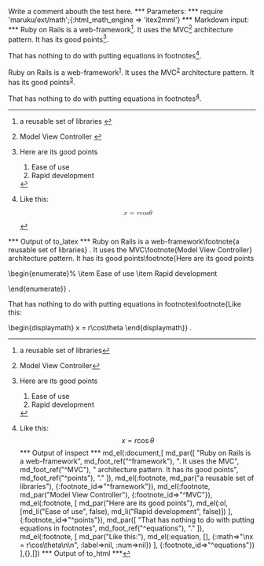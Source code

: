 Write a comment abouth the test here.
*** Parameters: ***
require 'maruku/ext/math';{:html_math_engine => 'itex2mml'}
*** Markdown input: ***
Ruby on Rails is a web-framework[^framework]. It uses the MVC[^MVC] architecture pattern. It has its good points[^points].

[^framework]: a reusable set of libraries
[^MVC]: Model View Controller
[^points]: Here are its good points

     1. Ease of use
     2. Rapid development

That has nothing to do with putting equations in footnotes[^equations].

[^equations]: Like this:
$$
  x = r\cos\theta
$$
*** Output of inspect ***
md_el(:document,[
	md_par([
		"Ruby on Rails is a web-framework",
		md_foot_ref("^framework"),
		". It uses the MVC",
		md_foot_ref("^MVC"),
		" architecture pattern. It has its good points",
		md_foot_ref("^points"),
		"."
	]),
	md_el(:footnote, md_par("a reusable set of libraries"), {:footnote_id=>"^framework"}),
	md_el(:footnote, md_par("Model View Controller"), {:footnote_id=>"^MVC"}),
	md_el(:footnote, [
		md_par("Here are its good points"),
		md_el(:ol, [md_li("Ease of use", false), md_li("Rapid development", false)])
		], {:footnote_id=>"^points"}),
	md_par([
		"That has nothing to do with putting equations in footnotes",
		md_foot_ref("^equations"),
		"."
		]),
	md_el(:footnote, [
		md_par("Like this:"),
		md_el(:equation, [], {:math=>"\nx = r\\cos\\theta\n\n", :label=>nil, :num=>nil})
		], {:footnote_id=>"^equations"})
],{},[])
*** Output of to_html ***
<p>Ruby on Rails is a web-framework<sup id="fnref:1"><a href="#fn:1" rel="footnote">1</a></sup>. It uses the MVC<sup id="fnref:2"><a href="#fn:2" rel="footnote">2</a></sup> architecture pattern. It has its good points<sup id="fnref:3"><a href="#fn:3" rel="footnote">3</a></sup>.</p>

<p>That has nothing to do with putting equations in footnotes<sup id="fnref:4"><a href="#fn:4" rel="footnote">4</a></sup>.</p>
<div class="footnotes"><hr /><ol><li id="fn:1">
<p>a reusable set of libraries <a href="#fnref:1" rev="footnote">↩</a></p>
</li><li id="fn:2">
<p>Model View Controller <a href="#fnref:2" rev="footnote">↩</a></p>
</li><li id="fn:3">
<p>Here are its good points</p>

<ol>
<li>Ease of use</li>

<li>Rapid development</li>
</ol>
<a href="#fnref:3" rev="footnote">↩</a></li><li id="fn:4">
<p>Like this:</p>
<div class="maruku-equation"><math xmlns="http://www.w3.org/1998/Math/MathML" display="block" class="maruku-mathml"><semantics><mrow><mi>x</mi><mo>=</mo><mi>r</mi><mi>cos</mi><mi>θ</mi></mrow><annotation encoding="application/x-tex">
x = r\cos\theta

</annotation></semantics></math></div><a href="#fnref:4" rev="footnote">↩</a></li></ol></div>
*** Output of to_latex ***
Ruby on Rails is a web-framework\footnote{a reusable set of libraries} . It uses the MVC\footnote{Model View Controller}  architecture pattern. It has its good points\footnote{Here are its good points

\begin{enumerate}%
\item Ease of use
\item Rapid development

\end{enumerate}} .

That has nothing to do with putting equations in footnotes\footnote{Like this:

\begin{displaymath}
x = r\cos\theta
\end{displaymath}} .